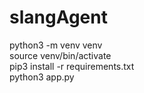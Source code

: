 # slangAgent

python3 -m venv venv<br>
source venv/bin/activate<br>
pip3 install -r requirements.txt<br>
python3 app.py<br>

